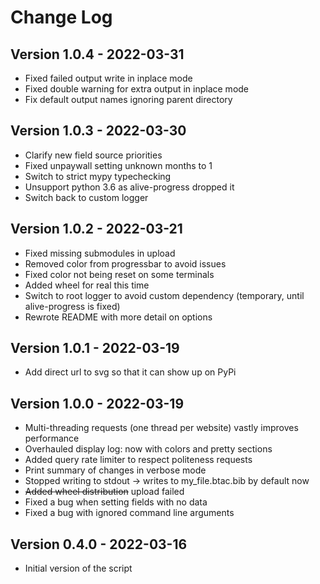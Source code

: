 # Change Log

## Version 1.0.4 - 2022-03-31

- Fixed failed output write in inplace mode
- Fixed double warning for extra output in inplace mode
- Fix default output names ignoring parent directory

## Version 1.0.3 - 2022-03-30

- Clarify new field source priorities
- Fixed unpaywall setting unknown months to 1
- Switch to strict mypy typechecking
- Unsupport python 3.6 as alive-progress dropped it
- Switch back to custom logger

## Version 1.0.2 - 2022-03-21

- Fixed missing submodules in upload
- Removed color from progressbar to avoid issues
- Fixed color not being reset on some terminals
- Added wheel for real this time
- Switch to root logger to avoid custom dependency (temporary, until alive-progress is fixed)
- Rewrote README with more detail on options

## Version 1.0.1 - 2022-03-19

- Add direct url to svg so that it can show up on PyPi

## Version 1.0.0 - 2022-03-19

- Multi-threading requests (one thread per website) vastly improves performance
- Overhauled display log: now with colors and pretty sections
- Added query rate limiter to respect politeness requests
- Print summary of changes in verbose mode
- Stopped writing to stdout -> writes to my_file.btac.bib by default now
- ~~Added wheel distribution~~ upload failed
- Fixed a bug when setting fields with no data
- Fixed a bug with ignored command line arguments

## Version 0.4.0 - 2022-03-16

- Initial version of the script
